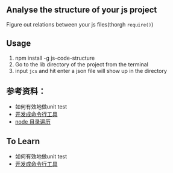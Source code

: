 ## Analyse the structure of your js project

Figure out relations between your js files(thorgh `require()`)

## Usage


1. npm install -g js-code-structure
2. Go to the lib directory of the project from the terminal
3. input `jcs` and hit enter a json file will show up in the directory


## 参考资料：

- 如何有效地做unit test
- [开发成命令行工具](http://jslite.io/2015/06/19/Nodejs-%E5%88%B6%E4%BD%9C%E5%91%BD%E4%BB%A4%E8%A1%8C%E5%B7%A5%E5%85%B7/)
- [node 目录遍历](http://swordair.com/directory-traversal-in-nodejs/)

## To Learn

- 如何有效地做unit test
- [开发成命令行工具](http://jslite.io/2015/06/19/Nodejs-%E5%88%B6%E4%BD%9C%E5%91%BD%E4%BB%A4%E8%A1%8C%E5%B7%A5%E5%85%B7/)
